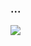 ### ...

<a href="https://www.linkedin.com/in/geraldineadelmann/" target="_blank"><img src="https://img.shields.io/badge/LinkedIn-0077B5?style=for-the-badge&logo=linkedin&logoColor=white" /></a>
<!--
**geraldine999/geraldine999** is a ✨ _special_ ✨ repository because its `README.md` (this file) appears on your GitHub profile.

Here are some ideas to get you started:

- 🔭 I’m currently working on ...
- 🌱 I’m currently learning ...
- 👯 I’m looking to collaborate on ...
- 🤔 I’m looking for help with ...
- 💬 Ask me about ...
- 📫 How to reach me: ...
- 😄 Pronouns: ...
- ⚡ Fun fact: ...
-->
